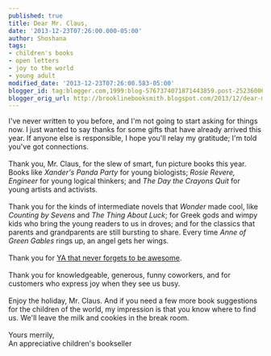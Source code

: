 ```yaml
---
published: true
title: Dear Mr. Claus,
date: '2013-12-23T07:26:00.000-05:00'
author: Shoshana
tags:
- children's books
- open letters
- joy to the world
- young adult
modified_date: '2013-12-23T07:26:00.583-05:00'
blogger_id: tag:blogger.com,1999:blog-5767374071871443859.post-2523600669775134516
blogger_orig_url: http://brooklinebooksmith.blogspot.com/2013/12/dear-mr-claus.html
---
```


<div dir="ltr">I've never written to you before, and I'm not going to start asking  for things now. I just wanted to say thanks for some gifts that have  already arrived this year. If anyone else is responsible, I hope you'll  relay my gratitude; I'm told you've got connections.</div><div dir="ltr"><br /></div><div dir="ltr">Thank you, Mr. Claus, for the slew of smart, fun picture books this year.  Books like <i>Xander's Panda Party </i>for young biologists; <i>Rosie Revere,  Engineer</i> for young logical thinkers; and <i>The Day the Crayons Quit</i> for  young artists and activists.</div><div dir="ltr"><br /></div><div dir="ltr">Thank you for the kinds of intermediate novels that <i>Wonder  </i>made cool, like <i>Counting by Sevens</i> and <i>The Thing About Luck</i>; for Greek  gods and wimpy kids who bring the young readers to us in droves; and for  the classics that parents and grandparents are still bursting to share. Every time <i>Anne of Green Gables </i>rings up, an angel gets her wings.</div><div dir="ltr"><br /></div><div dir="ltr">Thank you for <a href="http://brooklinebooksmith.blogspot.com/2013/12/todays-teens-will-be-running-world-soon.html">YA that never forgets to be awesome</a>.</div><div dir="ltr"><br /></div><div dir="ltr">Thank you for knowledgeable, generous, funny coworkers, and for customers who express joy when they see us busy.</div><div dir="ltr"><br /></div><div dir="ltr">Enjoy the holiday, Mr. Claus. And if you need a few more  book suggestions for the children of the world, my impression is that  you know where to find us. We'll leave the milk and cookies in the break  room.&nbsp;</div><div dir="ltr"><br /></div><div dir="ltr">Yours merrily,</div><div dir="ltr">An appreciative children's bookseller </div>